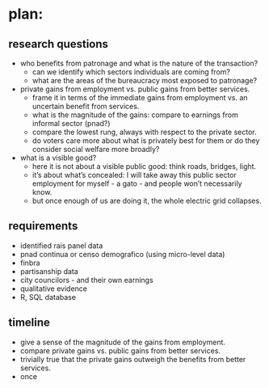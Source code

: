 # plan:

## research questions 
* who benefits from patronage and what is the nature of the transaction?
  * can we identify which sectors individuals are coming from?
  * what are the areas of the bureaucracy most exposed to patronage?
* private gains from employment vs. public gains from better services.
  * frame it in terms of the immediate gains from employment vs. an uncertain benefit from services.
  * what is the magnitude of the gains: compare to earnings from informal sector (pnad?)
  * compare the lowest rung, always with respect to the private sector.
  * do voters care more about what is privately best for them or do they consider social welfare more broadly?
* what is a visible good?
  * here it is not about a visible public good: think roads, bridges, light.
  * it’s about what’s concealed: I will take away this public sector employment for myself - a gato - and people won’t necessarily know.
  * but once enough of us are doing it, the whole electric grid collapses.

## requirements
* identified rais panel data
* pnad continua or censo demografico (using micro-level data)
* finbra
* partisanship data
* city councilors - and their own earnings
* qualitative evidence
* R, SQL database

## timeline
* give a sense of the magnitude of the gains from employment.
* compare private gains vs. public gains from better services.
* trivially true that the private gains outweigh the benefits from better services.
* once 